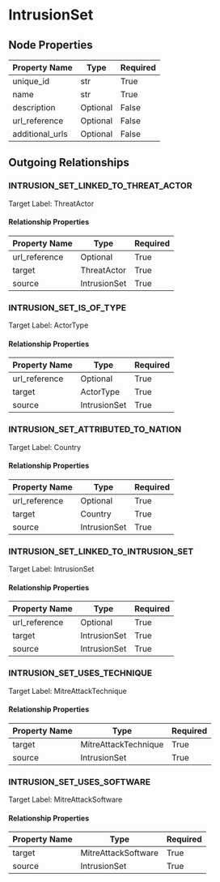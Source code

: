 
# IntrusionSet

## Node Properties

| Property Name | Type | Required |
| ------------- | ---- | -------- |
| unique_id | str | True |
| name | str | True |
| description | Optional | False |
| url_reference | Optional | False |
| additional_urls | Optional | False |



## Outgoing Relationships

### INTRUSION_SET_LINKED_TO_THREAT_ACTOR

Target Label: ThreatActor

#### Relationship Properties

| Property Name | Type | Required |
| ------------- | ---- | -------- |
| url_reference | Optional | True |
| target | ThreatActor | True |
| source | IntrusionSet | True |


### INTRUSION_SET_IS_OF_TYPE

Target Label: ActorType

#### Relationship Properties

| Property Name | Type | Required |
| ------------- | ---- | -------- |
| url_reference | Optional | True |
| target | ActorType | True |
| source | IntrusionSet | True |


### INTRUSION_SET_ATTRIBUTED_TO_NATION

Target Label: Country

#### Relationship Properties

| Property Name | Type | Required |
| ------------- | ---- | -------- |
| url_reference | Optional | True |
| target | Country | True |
| source | IntrusionSet | True |


### INTRUSION_SET_LINKED_TO_INTRUSION_SET

Target Label: IntrusionSet

#### Relationship Properties

| Property Name | Type | Required |
| ------------- | ---- | -------- |
| url_reference | Optional | True |
| target | IntrusionSet | True |
| source | IntrusionSet | True |


### INTRUSION_SET_USES_TECHNIQUE

Target Label: MitreAttackTechnique

#### Relationship Properties

| Property Name | Type | Required |
| ------------- | ---- | -------- |
| target | MitreAttackTechnique | True |
| source | IntrusionSet | True |


### INTRUSION_SET_USES_SOFTWARE

Target Label: MitreAttackSoftware

#### Relationship Properties

| Property Name | Type | Required |
| ------------- | ---- | -------- |
| target | MitreAttackSoftware | True |
| source | IntrusionSet | True |





